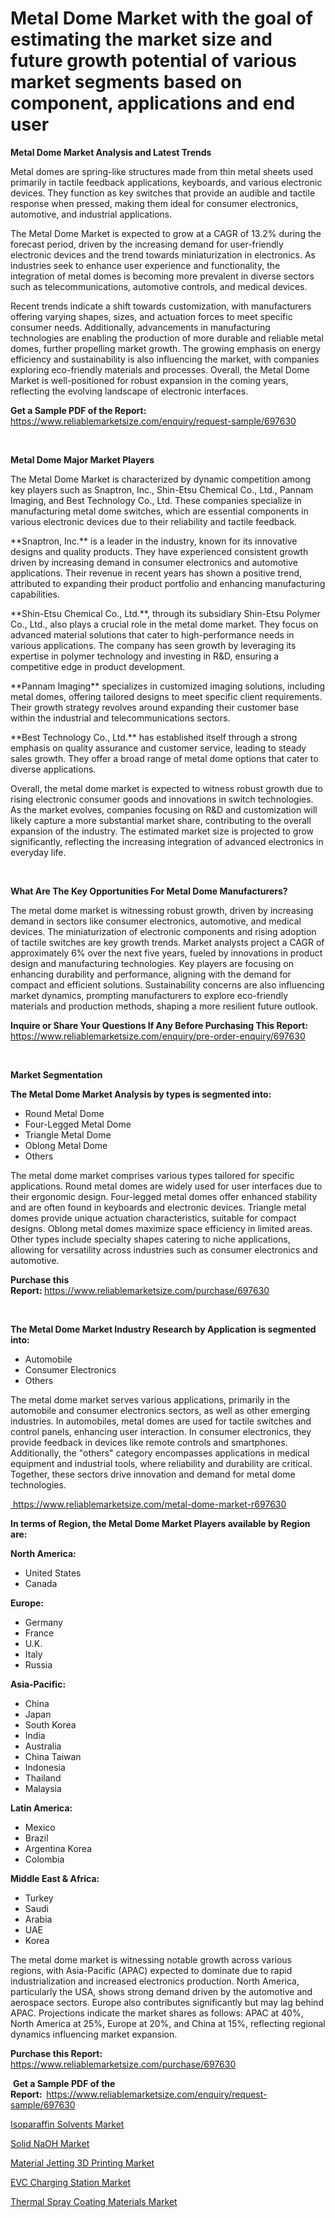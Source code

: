 <p><h1>Metal Dome Market with the goal of estimating the market size and future growth potential of various market segments based on component, applications and end user</h1></p><p><strong>Metal Dome Market Analysis and Latest Trends</strong></p>
<p><p>Metal domes are spring-like structures made from thin metal sheets used primarily in tactile feedback applications, keyboards, and various electronic devices. They function as key switches that provide an audible and tactile response when pressed, making them ideal for consumer electronics, automotive, and industrial applications.</p><p>The Metal Dome Market is expected to grow at a CAGR of 13.2% during the forecast period, driven by the increasing demand for user-friendly electronic devices and the trend towards miniaturization in electronics. As industries seek to enhance user experience and functionality, the integration of metal domes is becoming more prevalent in diverse sectors such as telecommunications, automotive controls, and medical devices.</p><p>Recent trends indicate a shift towards customization, with manufacturers offering varying shapes, sizes, and actuation forces to meet specific consumer needs. Additionally, advancements in manufacturing technologies are enabling the production of more durable and reliable metal domes, further propelling market growth. The growing emphasis on energy efficiency and sustainability is also influencing the market, with companies exploring eco-friendly materials and processes. Overall, the Metal Dome Market is well-positioned for robust expansion in the coming years, reflecting the evolving landscape of electronic interfaces.</p></p>
<p><strong>Get a Sample PDF of the Report:&nbsp;</strong> <a href="https://www.reliablemarketsize.com/enquiry/request-sample/697630?utm_campaign=1105&utm_medium=2&utm_source=Github&utm_content=ia&utm_term=10122024&utm_id=metal-dome">https://www.reliablemarketsize.com/enquiry/request-sample/697630</a></p>
<p>&nbsp;</p>
<p><strong>Metal Dome Major Market Players</strong></p>
<p><p>The Metal Dome Market is characterized by dynamic competition among key players such as Snaptron, Inc., Shin-Etsu Chemical Co., Ltd., Pannam Imaging, and Best Technology Co., Ltd. These companies specialize in manufacturing metal dome switches, which are essential components in various electronic devices due to their reliability and tactile feedback.</p><p>**Snaptron, Inc.** is a leader in the industry, known for its innovative designs and quality products. They have experienced consistent growth driven by increasing demand in consumer electronics and automotive applications. Their revenue in recent years has shown a positive trend, attributed to expanding their product portfolio and enhancing manufacturing capabilities.</p><p>**Shin-Etsu Chemical Co., Ltd.**, through its subsidiary Shin-Etsu Polymer Co., Ltd., also plays a crucial role in the metal dome market. They focus on advanced material solutions that cater to high-performance needs in various applications. The company has seen growth by leveraging its expertise in polymer technology and investing in R&D, ensuring a competitive edge in product development.</p><p>**Pannam Imaging** specializes in customized imaging solutions, including metal domes, offering tailored designs to meet specific client requirements. Their growth strategy revolves around expanding their customer base within the industrial and telecommunications sectors.</p><p>**Best Technology Co., Ltd.** has established itself through a strong emphasis on quality assurance and customer service, leading to steady sales growth. They offer a broad range of metal dome options that cater to diverse applications.</p><p>Overall, the metal dome market is expected to witness robust growth due to rising electronic consumer goods and innovations in switch technologies. As the market evolves, companies focusing on R&D and customization will likely capture a more substantial market share, contributing to the overall expansion of the industry. The estimated market size is projected to grow significantly, reflecting the increasing integration of advanced electronics in everyday life.</p></p>
<p>&nbsp;</p>
<p><strong>What Are The Key Opportunities For Metal Dome Manufacturers?</strong></p>
<p><p>The metal dome market is witnessing robust growth, driven by increasing demand in sectors like consumer electronics, automotive, and medical devices. The miniaturization of electronic components and rising adoption of tactile switches are key growth trends. Market analysts project a CAGR of approximately 6% over the next five years, fueled by innovations in product design and manufacturing technologies. Key players are focusing on enhancing durability and performance, aligning with the demand for compact and efficient solutions. Sustainability concerns are also influencing market dynamics, prompting manufacturers to explore eco-friendly materials and production methods, shaping a more resilient future outlook.</p></p>
<p><strong>Inquire or Share Your Questions If Any Before Purchasing This Report:</strong> <a href="https://www.reliablemarketsize.com/enquiry/pre-order-enquiry/697630?utm_campaign=1105&utm_medium=2&utm_source=Github&utm_content=ia&utm_term=10122024&utm_id=metal-dome">https://www.reliablemarketsize.com/enquiry/pre-order-enquiry/697630</a></p>
<p>&nbsp;</p>
<p><strong>Market Segmentation</strong></p>
<p><strong>The Metal Dome Market Analysis by types is segmented into:</strong></p>
<p><ul><li>Round Metal Dome</li><li>Four-Legged Metal Dome</li><li>Triangle Metal Dome</li><li>Oblong Metal Dome</li><li>Others</li></ul></p>
<p><p>The metal dome market comprises various types tailored for specific applications. Round metal domes are widely used for user interfaces due to their ergonomic design. Four-legged metal domes offer enhanced stability and are often found in keyboards and electronic devices. Triangle metal domes provide unique actuation characteristics, suitable for compact designs. Oblong metal domes maximize space efficiency in limited areas. Other types include specialty shapes catering to niche applications, allowing for versatility across industries such as consumer electronics and automotive.</p></p>
<p><strong>Purchase this Report:&nbsp;</strong><a href="https://www.reliablemarketsize.com/purchase/697630?utm_campaign=1105&utm_medium=2&utm_source=Github&utm_content=ia&utm_term=10122024&utm_id=metal-dome">https://www.reliablemarketsize.com/purchase/697630</a></p>
<p>&nbsp;</p>
<p><strong>The Metal Dome Market Industry Research by Application is segmented into:</strong></p>
<p><ul><li>Automobile</li><li>Consumer Electronics</li><li>Others</li></ul></p>
<p><p>The metal dome market serves various applications, primarily in the automobile and consumer electronics sectors, as well as other emerging industries. In automobiles, metal domes are used for tactile switches and control panels, enhancing user interaction. In consumer electronics, they provide feedback in devices like remote controls and smartphones. Additionally, the "others" category encompasses applications in medical equipment and industrial tools, where reliability and durability are critical. Together, these sectors drive innovation and demand for metal dome technologies.</p></p>
<p><a href="https://www.reliablemarketsize.com/metal-dome-market-r697630?utm_campaign=1105&utm_medium=2&utm_source=Github&utm_content=ia&utm_term=10122024&utm_id=metal-dome">&nbsp;https://www.reliablemarketsize.com/metal-dome-market-r697630</a></p>
<p><strong>In terms of Region, the Metal Dome Market Players available by Region are:</strong></p>
<p>
    <p> <strong> North America: </strong>
        <ul>
            <li>United States</li>
            <li>Canada</li>
        </ul>
        </p> 
    <p> <strong> Europe: </strong>
        <ul>
            <li>Germany</li>
            <li>France</li>
            <li>U.K.</li>
            <li>Italy</li>
            <li>Russia</li>
        </ul>
        </p> 
    <p> <strong> Asia-Pacific: </strong>
        <ul>
            <li>China</li>
            <li>Japan</li>
            <li>South Korea</li>
            <li>India</li>
            <li>Australia</li>
            <li>China Taiwan</li>
            <li>Indonesia</li>
            <li>Thailand</li>
            <li>Malaysia</li>
        </ul>
        </p> 
    <p> <strong> Latin America: </strong>
        <ul>
            <li>Mexico</li>
            <li>Brazil</li>
            <li>Argentina Korea</li>
            <li>Colombia</li>
        </ul>
        </p> 
    <p> <strong> Middle East & Africa: </strong>
        <ul>
            <li>Turkey</li>
            <li>Saudi</li>
            <li>Arabia</li>
            <li>UAE</li>
            <li>Korea</li>
        </ul>
    </p>
    </p>
<p><p>The metal dome market is witnessing notable growth across various regions, with Asia-Pacific (APAC) expected to dominate due to rapid industrialization and increased electronics production. North America, particularly the USA, shows strong demand driven by the automotive and aerospace sectors. Europe also contributes significantly but may lag behind APAC. Projections indicate the market shares as follows: APAC at 40%, North America at 25%, Europe at 20%, and China at 15%, reflecting regional dynamics influencing market expansion.</p></p>
<p><strong>Purchase this Report: </strong><a href="https://www.reliablemarketsize.com/purchase/697630?utm_campaign=1105&utm_medium=2&utm_source=Github&utm_content=ia&utm_term=10122024&utm_id=metal-dome">https://www.reliablemarketsize.com/purchase/697630</a></p>
<p>&nbsp;<strong>Get a Sample PDF of the Report:&nbsp;&nbsp;</strong><a href="https://www.reliablemarketsize.com/enquiry/request-sample/697630?utm_campaign=1105&utm_medium=2&utm_source=Github&utm_content=ia&utm_term=10122024&utm_id=metal-dome">https://www.reliablemarketsize.com/enquiry/request-sample/697630</a></p>
<p><strong></strong></p>
<p><p><a href="https://www.linkedin.com/pulse/futur-trend-quest-sl8ue?utm_campaign=1105&utm_medium=2&utm_source=Github&utm_content=ia&utm_term=10122024&utm_id=metal-dome">Isoparaffin Solvents Market</a></p><p><a href="https://www.linkedin.com/pulse/futur-trend-quest-sl8ue?utm_campaign=1105&utm_medium=2&utm_source=Github&utm_content=ia&utm_term=10122024&utm_id=metal-dome">Solid NaOH Market</a></p><p><a href="https://www.linkedin.com/pulse/futur-trend-quest-sl8ue?utm_campaign=1105&utm_medium=2&utm_source=Github&utm_content=ia&utm_term=10122024&utm_id=metal-dome">Material Jetting 3D Printing Market</a></p><p><a href="https://www.linkedin.com/pulse/projected-cagr-49-evc-charging-station-market-analysis-uklle?utm_campaign=1105&utm_medium=2&utm_source=Github&utm_content=ia&utm_term=10122024&utm_id=metal-dome">EVC Charging Station Market</a></p><p><a href="https://www.linkedin.com/pulse/th-score-market-0ptye?utm_campaign=1105&utm_medium=2&utm_source=Github&utm_content=ia&utm_term=10122024&utm_id=metal-dome">Thermal Spray Coating Materials Market</a></p></p>